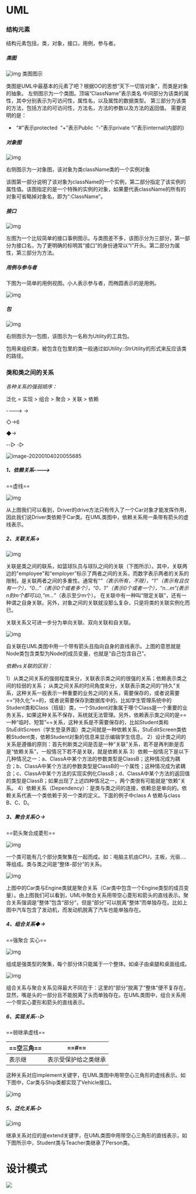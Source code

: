 

# UML

### 结构元素

结构元素包括，类，对象，接口，用例，参与者。

##### 类图

![img](img/class.jpg)
类图图示

   类图是UML中最基本的元素了吧？根据OO的思想“天下一切皆对象”，而类是对象的抽象。 
   左侧图示为一个类图。顶端“ClassName”表示类名 
   中间部分为该类的属性，其中分别表示为可访问性，属性名，以及属性的数据类型。 
   第三部分为该类的方法，包括方法的可访问性，方法名，方法的参数以及方法的返回值。 
   需要说明的是：

- ​     “#”表示protected 
  ​     “+”表示Public
  ​     “-”表示private
  ​       “i”表示internal(内部的)



##### 对象图



![img](img/Obj.jpg)

右侧图示为一对象图，该对象为类className类的一个实例对象

该图第一部分说明了该对象为className的一个实例，第二部分指定了该实例的属性值。该图指定的是一个特殊的实例的对象，如果要代表className的所有的对象可省略掉对象名，即为“:ClassName”。

##### 接口

![img](img/Interface.jpg)


左图为一个比较简单的接口事例图示。与类图差不多，该图示分为三部分，第一部分为接口名，为了更明确的标明其“接口”的身份通常以“I”开头。第二部分为属性，第三部分为方法。

 

##### 用例与参与者

下图为一简单的用例视图。小人表示参与者，而椭圆表示的是用例。

![img](img/Case.jpg)




##### 包

![img](img/Packbag.jpg)

右侧图示为一包图，该图示为一名称为Utility的工具包。

包用来组织类，被包含在包里的类一般通过如Utility::StrUtility的形式来反应该类的路径。

### 类和类之间的关系

*各种关系的强弱顺序：*

泛化 = 实现 > 组合 > 聚合 > 关联 > 依赖

---->
->

◇->6

◆->

--▷
-▷

![image-20200104020055685](img/image-20200104020055685.png)

#####  1、依赖关系---->

==虚线==

![img](img/617148-20160612232951746-9292157.jpg)

从上图我们可以看到，Driver的drive方法只有传入了一个Car对象才能发挥作用，因此我们说Driver类依赖于Car类。在UML类图中，依赖关系用一条带有箭头的虚线表示。

 

##### 2、关联关系->

![img](img/guanlian-1578073454626.jpg)

   关联是类之间的联系，如篮球队员与球队之间的关联（下图所示）。其中，关联两边的"employee"和“employer”标示了两者之间的关系，而数字表示两者的关系的限制，是关联两者之间的多重性。通常有“*”（表示所有，不限），“1”（表示有且仅有一个），“0...”（表示0个或者多个），“0，1”（表示0个或者一个），“n...m”(表示n到m个都可以),“m...*”（表示至少m个）。
   在关联中有一种叫“限定关联”，还有一种谓之自身关联。另外，对象之间的关联就没那么复杂，只是将类的关联实例化而已。

关联关系又可进一步分为单向关联、双向关联和自关联。



 



![img](img/617148-20160612225239636-76459111.jpg)

自关联在UML类图中用一个带有箭头且指向自身的直线表示。上图的意思就是Node类包含类型为Node的成员变量，也就是“自己包含自己”。

*依赖vs关联的区别：*

1）从类之间关系的强弱程度来分，关联表示类之间的很强的关系；依赖表示类之间的较弱的关系；
从类之间关系的时间角度来分，关联表示类之间的“持久”关系，这种关系一般表示一种重要的业务之间的关系，需要保存的，或者说需要==“持久化”==的，或者说需要保存到数据库中的。比如学生管理系统中的Student类和Class（班级）类，一个Student对象属于哪个Class是一个重要的业务关系，如果这种关系不保存，系统就无法管理。另外，依赖表示类之间的是==一种“临时、短暂”==关系，这种关系是不需要保存的，比如Student类和StuEditScreen（学生登录界面）类之间就是一种依赖关系，StuEditScreen类依赖Student类，依赖Student对象的信息来显示编辑学生信息。
2）设计类之间的关系是遵循的原则：首先判断类之间是否是一种“关联”关系，若不是再判断是否是“依赖关系”，一般情况下若不是关联，就是依赖关系
3）依赖一般情况下是以下几种情况之一：a、ClassA中某个方法的参数类型是ClassB；这种情况成为耦合；b、ClassA中某个方法的参数类型是ClassB的一个属性；这种情况成为紧耦合；c、ClassA中某个方法的实现实例化ClassB；d、ClassA中某个方法的返回值的类型是ClassB；如果出现了上述四种情况之一，两个类很有可能就是“依赖”关系。
4）依赖关系（Dependency）：是类与类之间的连接，依赖总是单向的。依赖关系代表一个类依赖于另一个类的定义。下面的例子中class A 依赖与class B、C、D。

##### 3、聚合关系◇->

==箭头聚合成菱形==



![img](img/juji-1578073245544.jpg)

一个类可能有几个部分类聚集在一起而成。如：电脑主机由CPU，主板，光驱....等组成。类与类之间是“整体-部分”的关系。

![img](img/617148-20160612225421496-664373564.jpg)

上图中的Car类与Engine类就是聚合关系（Car类中包含一个Engine类型的成员变量）。由上图我们可以看到，UML中聚合关系用带空心菱形和箭头的直线表示。聚合关系强调是“整体”包含“部分”，但是“部分”可以脱离“整体”而单独存在。比如上图中汽车包含了发动机，而发动机脱离了汽车也能单独存在。

##### 4、组合关系◆->

 ==强聚合 实心==



![img](img/zucheng-1578073287854.jpg)

组成是强类型的聚集，每个部分体只能属于一个整体。如桌子由桌腿和桌面组成。

![img](img/617148-20160612232819824-829657559.jpg)

组合关系与聚合关系见得最大不同在于：这里的“部分”脱离了“整体”便不复存在。显然，嘴是头的一部分且不能脱离了头而单独存在。在UML类图中，组合关系用一个带实心菱形和箭头的直线表示。

##### 6、实现关系--▷

==弱继承虚线==

| ==空三角== | ==#==                |
| ---------- | -------------------- |
| 表示继     | 表示受保护给之类继承 |



这种关系对应implement关键字，在UML类图中用带空心三角形的虚线表示。如下图中，Car类与Ship类都实现了Vehicle接口。

![img](img/617148-20160612233430777-736506858.jpg)

##### 5、泛化关系-▷

![img](img/617148-20160612233246199-1404301867.jpg)

 继承关系对应的是extend关键字，在UML类图中用带空心三角形的直线表示，如下图所示中，Student类与Teacher类继承了Person类。



# 设计模式

![](./img/5.jpg)

